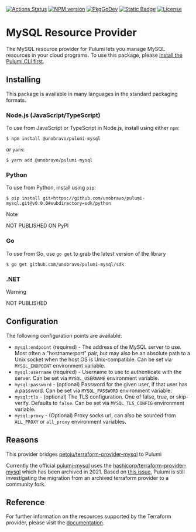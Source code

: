 [![Actions Status](https://github.com/unobravo/pulumi-mysql/workflows/master/badge.svg)](https://github.com/unobravo/pulumi-mysql/actions)
[![NPM version](https://badge.fury.io/js/%40pulumi%2Fmysql.svg)](https://www.npmjs.com/package/@unobravo/pulumi-mysql)
[![PkgGoDev](https://pkg.go.dev/badge/github.com/pulumi/pulumi-mysql/sdk/v3/go)](https://pkg.go.dev/github.com/unobravo/pulumi-mysql/sdk/go)
[![Static Badge](https://img.shields.io/badge/Terraform_Provider-v3.0.63-purple)](https://github.com/petoju/terraform-provider-mysql)
[![License](https://img.shields.io/badge/License-Apache_2.0-blue.svg)](https://opensource.org/licenses/Apache-2.0)

# MySQL Resource Provider

The MySQL resource provider for Pulumi lets you manage MySQL resources in your cloud programs.  To use
this package, please [install the Pulumi CLI first](https://pulumi.io/).

## Installing

This package is available in many languages in the standard packaging formats.

### Node.js (JavaScript/TypeScript)

To use from JavaScript or TypeScript in Node.js, install using either `npm`:

    $ npm install @unobravo/pulumi-mysql

or `yarn`:

    $ yarn add @unobravo/pulumi-mysql

### Python

To use from Python, install using `pip`:

    $ pip install git+https://github.com/unobravo/pulumi-mysql.git@v0.0.0#subdirectory=sdk/python

> [!NOTE]
> NOT PUBLISHED ON PyPI

### Go

To use from Go, use `go get` to grab the latest version of the library

    $ go get github.com/unobravo/pulumi-mysql/sdk

### .NET

> [!WARNING]
> NOT PUBLISHED

## Configuration

The following configuration points are available:

- `mysql:endpoint` (required) - The address of the MySQL server to use. Most often a "hostname:port" pair, but may also
  be an absolute path to a Unix socket when the host OS is Unix-compatible. Can be set via `MYSQL_ENDPOINT` environment variable.
- `mysql:username` (required) - Username to use to authenticate with the server. Can be set via `MYSQL_USERNAME` environment variable.
- `mysql:password` - (optional) Password for the given user, if that user has a password. Can be set via `MYSQL_PASSWORD` environment variable.
- `mysql:tls` - (optional) The TLS configuration. One of false, true, or skip-verify. Defaults to `false`. Can be set via
  `MYSQL_TLS_CONFIG` environment variable.
- `mysql:proxy` - (Optional) Proxy socks url, can also be sourced from `ALL_PROXY` or `all_proxy` environment variables.

## Reasons

This provider bridges [petoju/terraform-provider-mysql](https://github.com/petoju/terraform-provider-mysql) to Pulumi

Currently the official [pulumi-mysql](https://www.pulumi.com/docs/reference/pkg/mysql) uses the [hashicorp/terraform-provider-mysql](https://github.com/hashicorp/terraform-provider-mysql/tree/master) which has been archived in 2021.
Based on [this issue](https://github.com/pulumi/pulumi-mysql/issues/145), Pulumi is still investigating the migration from an archived terraform provider to a community fork.

## Reference

For further information on the resources supported by the Terraform provider, please visit the [documentation](https://registry.terraform.io/providers/petoju/mysql/3.0.63/docs).
